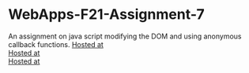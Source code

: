 # WebApps-F21-Assignment-7
An assignment on java script modifying the DOM and using anonymous callback functions.
[Hosted at](https://44-563-webapps-f21.github.io/webapps-f21-assignment-7-VagulapuramSatish/search.html) <br>
[Hosted at](https://44-563-webapps-f21.github.io/webapps-f21-assignment-7-VagulapuramSatish/reaction.html) <br>
[Hosted at](https://44-563-webapps-f21.github.io/webapps-f21-assignment-7-VagulapuramSatish/stack.htnl)
